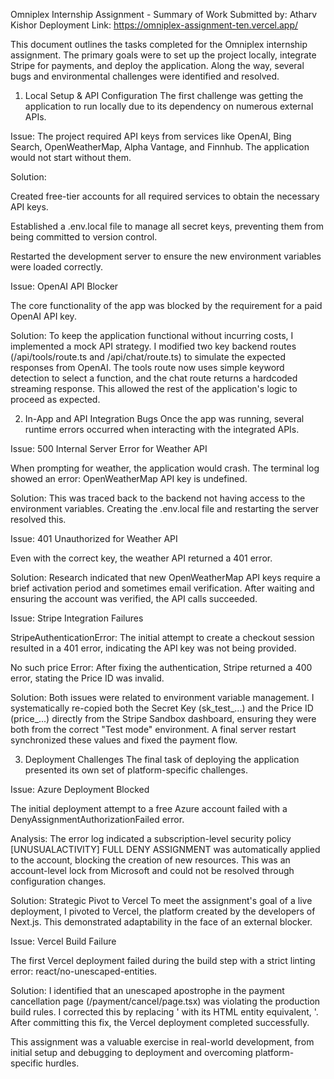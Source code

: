 Omniplex Internship Assignment - Summary of Work
Submitted by: Atharv Kishor
Deployment Link: https://omniplex-assignment-ten.vercel.app/

This document outlines the tasks completed for the Omniplex internship assignment. The primary goals were to set up the project locally, integrate Stripe for payments, and deploy the application. Along the way, several bugs and environmental challenges were identified and resolved.

1. Local Setup & API Configuration
The first challenge was getting the application to run locally due to its dependency on numerous external APIs.

Issue: The project required API keys from services like OpenAI, Bing Search, OpenWeatherMap, Alpha Vantage, and Finnhub. The application would not start without them.

Solution:

Created free-tier accounts for all required services to obtain the necessary API keys.

Established a .env.local file to manage all secret keys, preventing them from being committed to version control.

Restarted the development server to ensure the new environment variables were loaded correctly.

Issue: OpenAI API Blocker

The core functionality of the app was blocked by the requirement for a paid OpenAI API key.

Solution: To keep the application functional without incurring costs, I implemented a mock API strategy. I modified two key backend routes (/api/tools/route.ts and /api/chat/route.ts) to simulate the expected responses from OpenAI. The tools route now uses simple keyword detection to select a function, and the chat route returns a hardcoded streaming response. This allowed the rest of the application's logic to proceed as expected.

2. In-App and API Integration Bugs
Once the app was running, several runtime errors occurred when interacting with the integrated APIs.

Issue: 500 Internal Server Error for Weather API

When prompting for weather, the application would crash. The terminal log showed an error: OpenWeatherMap API key is undefined.

Solution: This was traced back to the backend not having access to the environment variables. Creating the .env.local file and restarting the server resolved this.

Issue: 401 Unauthorized for Weather API

Even with the correct key, the weather API returned a 401 error.

Solution: Research indicated that new OpenWeatherMap API keys require a brief activation period and sometimes email verification. After waiting and ensuring the account was verified, the API calls succeeded.

Issue: Stripe Integration Failures

StripeAuthenticationError: The initial attempt to create a checkout session resulted in a 401 error, indicating the API key was not being provided.

No such price Error: After fixing the authentication, Stripe returned a 400 error, stating the Price ID was invalid.

Solution: Both issues were related to environment variable management. I systematically re-copied both the Secret Key (sk_test_...) and the Price ID (price_...) directly from the Stripe Sandbox dashboard, ensuring they were both from the correct "Test mode" environment. A final server restart synchronized these values and fixed the payment flow.

3. Deployment Challenges
The final task of deploying the application presented its own set of platform-specific challenges.

Issue: Azure Deployment Blocked

The initial deployment attempt to a free Azure account failed with a DenyAssignmentAuthorizationFailed error.

Analysis: The error log indicated a subscription-level security policy [UNUSUALACTIVITY] FULL DENY ASSIGNMENT was automatically applied to the account, blocking the creation of new resources. This was an account-level lock from Microsoft and could not be resolved through configuration changes.

Solution: Strategic Pivot to Vercel To meet the assignment's goal of a live deployment, I pivoted to Vercel, the platform created by the developers of Next.js. This demonstrated adaptability in the face of an external blocker.

Issue: Vercel Build Failure

The first Vercel deployment failed during the build step with a strict linting error: react/no-unescaped-entities.

Solution: I identified that an unescaped apostrophe in the payment cancellation page (/payment/cancel/page.tsx) was violating the production build rules. I corrected this by replacing ' with its HTML entity equivalent, &apos;. After committing this fix, the Vercel deployment completed successfully.

This assignment was a valuable exercise in real-world development, from initial setup and debugging to deployment and overcoming platform-specific hurdles.
